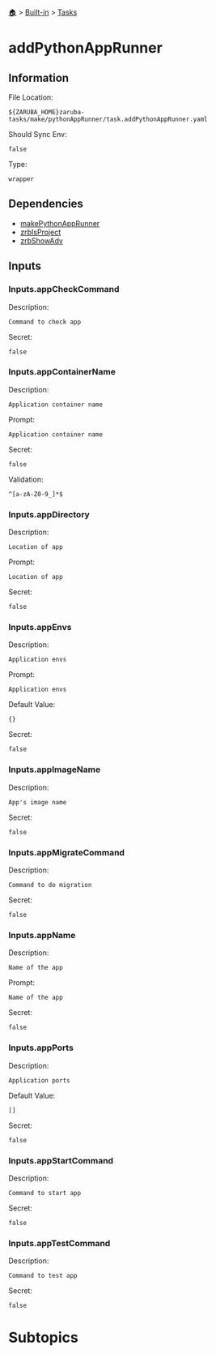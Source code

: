 <!--startTocHeader-->
[🏠](../../README.md) > [Built-in](../README.md) > [Tasks](README.md)
# addPythonAppRunner
<!--endTocHeader-->


## Information

File Location:

    ${ZARUBA_HOME}zaruba-tasks/make/pythonAppRunner/task.addPythonAppRunner.yaml

Should Sync Env:

    false

Type:

    wrapper


## Dependencies

- [makePythonAppRunner](make-python-app-runner.md)
- [zrbIsProject](zrb-is-project.md)
- [zrbShowAdv](zrb-show-adv.md)


## Inputs


### Inputs.appCheckCommand

Description:

    Command to check app

Secret:

    false


### Inputs.appContainerName

Description:

    Application container name

Prompt:

    Application container name

Secret:

    false

Validation:

    ^[a-zA-Z0-9_]*$


### Inputs.appDirectory

Description:

    Location of app

Prompt:

    Location of app

Secret:

    false


### Inputs.appEnvs

Description:

    Application envs

Prompt:

    Application envs

Default Value:

    {}

Secret:

    false


### Inputs.appImageName

Description:

    App's image name

Secret:

    false


### Inputs.appMigrateCommand

Description:

    Command to do migration

Secret:

    false


### Inputs.appName

Description:

    Name of the app

Prompt:

    Name of the app

Secret:

    false


### Inputs.appPorts

Description:

    Application ports

Default Value:

    []

Secret:

    false


### Inputs.appStartCommand

Description:

    Command to start app

Secret:

    false


### Inputs.appTestCommand

Description:

    Command to test app

Secret:

    false



# Subtopics
<!--startTocSubtopic-->
<!--endTocSubtopic-->